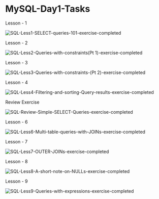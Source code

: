 # MySQL-Day1-Tasks
Lesson - 1

![SQL-Less1-SELECT-queries-101-exercise-completed](https://github.com/Namrata-57/MySQL-Day1-Tasks/assets/133695182/3d063230-ac9e-425f-861d-6f01c35e0444)

Lesson - 2

![SQL-Less2-Queries-with-constraints(Pt  1)-exercise-completed](https://github.com/Namrata-57/MySQL-Day1-Tasks/assets/133695182/f018e854-9d47-4af5-8f9d-28677d96be2f)

Lesson - 3 

![SQL-Less3-Queries-with-constraints-(Pt 2)-exercise-completed](https://github.com/Namrata-57/MySQL-Day1-Tasks/assets/133695182/f0b4cb53-71ed-44e9-89f6-78b54a944d46)

Lesson - 4

![SQL-Less4-Filtering-and-sorting-Query-results-exercise-completed](https://github.com/Namrata-57/MySQL-Day1-Tasks/assets/133695182/4fb5460e-50cf-4560-9c38-e671994055fc)

Review Exercise

![SQL-Review-Simple-SELECT-Queries-exercise-completed](https://github.com/Namrata-57/MySQL-Day1-Tasks/assets/133695182/00f2fcc7-d1f6-4b74-9053-6a46e6cd23cf)

Lesson - 6

![SQL-Less6-Multi-table-queries-with-JOINs-exercise-completed](https://github.com/Namrata-57/MySQL-Day1-Tasks/assets/133695182/a5971693-ecc9-4318-84e8-80724b43fc01)

Lesson - 7

![SQL-Less7-OUTER-JOINs-exercise-completed](https://github.com/Namrata-57/MySQL-Day1-Tasks/assets/133695182/cad6b324-a396-4c99-b00b-c00d941fec1a)

Lesson - 8 

![SQL-Less8-A-short-note-on-NULLs-exercise-completed](https://github.com/Namrata-57/MySQL-Day1-Tasks/assets/133695182/e9514b6b-73a3-479c-86ea-41044ba6aee9)

Lesson - 9

![SQL-Less9-Queries-with-expressions-exercise-completed](https://github.com/Namrata-57/MySQL-Day1-Tasks/assets/133695182/bb881219-8d5a-4c97-8b4d-9046c2fef6bf)

